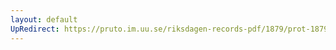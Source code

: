 ```yaml
---
layout: default
UpRedirect: https://pruto.im.uu.se/riksdagen-records-pdf/1879/prot-1879--fk--019/prot-1879--fk--019_000.pdf
---
```

